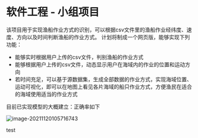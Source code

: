 # 软件工程 - 小组项目
该项目用于实现渔船作业方式的识别，可以根据csv文件里的渔船作业经纬度、速度、方向以及时间判断渔船的作业方式。
计划将制成一个网页版，能够实现下列功能：
- 能够实时根据用户上传的csv文件，判别渔船的作业方式
- 能够根据用户上传的csv文件，动态显示用户在海域内的作业的位置和运动方向
- 若时间充足，可以基于源数据集，生成全部数据的作业方式，实现海域位置、运动可视化，即可以在地图上看见各片海域的船只作业方式，方便渔民在适合的海域使用适当的作业方式

目前已实现模型的大概建立：正确率如下

![image-20211120105716743](https://gitee.com/wuzhengqian/my-copy-picture/raw/master/img/202111201147349.png)

test

